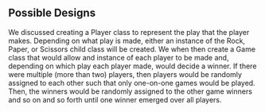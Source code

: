 ## Possible Designs
We discussed creating a Player class to represent the play that the player makes.
Depending on what play is made, either an instance of the Rock, Paper, or Scissors
child class will be created. We when then create a Game class that would allow
and instance of each player to be made and, depending on which play each player made,
would decide a winner. If there were multiple (more than two) players, then 
players would be randomly assigned to each other such that only one-on-one games would be
played. Then, the winners would be randomly assigned to the other game winners and so 
on and so forth until one winner emerged over all players. 